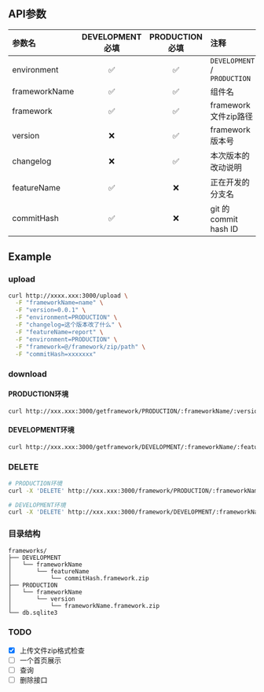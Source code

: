 ## API参数


| 参数名        | DEVELOPMENT必填 | PRODUCTION必填 | 注释                         |
|:--------------|:---------------:|:--------------:|:-----------------------------|
| environment   |        ✅        |       ✅        | `DEVELOPMENT` / `PRODUCTION` |
| frameworkName |        ✅        |       ✅        | 组件名                       |
| framework     |        ✅        |       ✅        | framework 文件zip路径        |
| version       |        ❌        |       ✅        | framework 版本号             |
| changelog     |        ❌        |       ✅        | 本次版本的改动说明           |
| featureName   |        ✅        |       ❌        | 正在开发的分支名             |
| commitHash    |        ✅        |       ❌        | git 的commit hash ID         |


## Example

### upload

```bash
curl http://xxxx.xxx:3000/upload \
  -F "frameworkName=name" \
  -F "version=0.0.1" \
  -F "environment=PRODUCTION" \
  -F "changelog=这个版本改了什么" \
  -F "featureName=report" \
  -F "environment=PRODUCTION" \
  -F "framework=@/framework/zip/path" \
  -F "commitHash=xxxxxxx"
```

### download

#### PRODUCTION环境
```bash
curl http://xxx.xxx:3000/getframework/PRODUCTION/:frameworkName/:version -O -J
```

#### DEVELOPMENT环境
```bash
curl http://xxx.xxx:3000/getframework/DEVELOPMENT/:frameworkName/:featureName/:commitHash -O -J
```

### DELETE

```bash
# PRODUCTION环境
curl -X 'DELETE' http://xxx.xxx:3000/framework/PRODUCTION/:frameworkName/:version -O -J
```

```bash
# DEVELOPMENT环境
curl -X 'DELETE' http://xxx.xxx:3000/framework/DEVELOPMENT/:frameworkName/:featureName/:commitHash -O -J
```


### 目录结构

```
frameworks/
├── DEVELOPMENT
│   └── frameworkName
│       └── featureName
│           └── commitHash.framework.zip
├── PRODUCTION
│   └── frameworkName
│       └── version
│           └── frameworkName.framework.zip
└── db.sqlite3
```


### TODO

- [x] 上传文件zip格式检查
- [ ] 一个首页展示
- [ ] 查询
- [ ] 删除接口
